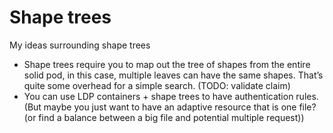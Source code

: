 # Shape trees

My ideas surrounding shape trees

* Shape trees require you to map out the tree of shapes from the entire solid pod, in this case, 
  multiple leaves can have the same shapes. That’s quite some overhead for a simple search. (TODO: validate claim)
* You can use LDP containers + shape trees to have authentication rules.
  (But maybe you just want to have an adaptive resource that is one file? (or find a balance between a big file and potential multiple request))
